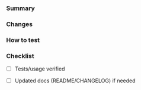 ### Summary

### Changes

### How to test

### Checklist
- [ ] Tests/usage verified
- [ ] Updated docs (README/CHANGELOG) if needed

